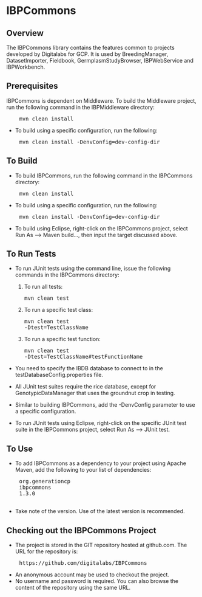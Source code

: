 IBPCommons
============

Overview
----------
The IBPCommons library contains the features common to projects developed by Digitalabs for GCP. 
It is used by BreedingManager, DatasetImporter, Fieldbook, GermplasmStudyBrowser, IBPWebService and IBPWorkbench.

Prerequisites
---------------
IBPCommons is dependent on Middleware. To build the Middleware project, run the following command in the IBPMiddleware directory:  
<pre>
    mvn clean install
</pre>
    
* To build using a specific configuration, run the following:  
<pre>
    mvn clean install -DenvConfig=dev-config-dir  
</pre>  
 
To Build
----------
* To build IBPCommons, run the following command in the IBPCommons directory:  
<pre>
    mvn clean install
</pre>
    
* To build using a specific configuration, run the following:  
<pre>
    mvn clean install -DenvConfig=dev-config-dir  
</pre>  

* To build using Eclipse, right-click on the IBPCommons project, select Run As --> Maven build..., then input the target discussed above.

  
To Run Tests
--------------
* To run JUnit tests using the command line, issue the following commands in the IBPCommons directory:
  1.  To run all tests: <pre>mvn clean test</pre>
  2.  To run a specific test class: <pre>mvn clean test -Dtest=TestClassName</pre>
  3.  To run a specific test function: <pre>mvn clean test -Dtest=TestClassName#testFunctionName</pre>

* You need to specify the IBDB database to connect to in the testDatabaseConfig.properties file. 

* All JUnit test suites require the rice database, except for GenotypicDataManager that uses the groundnut crop in testing.

* Similar to building IBPCommons, add the -DenvConfig parameter to use a specific configuration.

* To run JUnit tests using Eclipse, right-click on the specific JUnit test suite in the IBPCommons project, select Run As --> JUnit test.
 
To Use
-----------
* To add IBPCommons as a dependency to your project using Apache Maven, add the following to your list of dependencies:  
<pre>
	<groupId>org.generationcp</groupId>
    <artifactId>ibpcommons</artifactId>
    <version>1.3.0</version>
      
</pre>

* Take note of the version.  Use of the latest version is recommended.  


Checking out the IBPCommons Project
-------------------
* The project is stored in the GIT repository hosted at github.com.  The URL for the repository is: 
<pre>
    https://github.com/digitalabs/IBPCommons   
</pre>
* An anonymous account may be used to checkout the project.  
* No username and password is required.  You can also browse the content of the repository using the same URL.  

